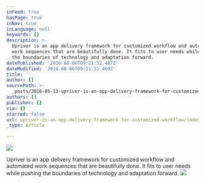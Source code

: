 ```yaml
---
inFeed: true
hasPage: true
inNav: true
inLanguage: null
keywords: []
description: >-
  Upriver is an app delivery framework for customized workflow and automated
  work sequences that are beautifully done. It fits to user needs while pushing
  the boundaries of technology and adaptation forward.
datePublished: '2016-08-06T09:21:52.487Z'
dateModified: '2016-08-06T09:21:31.469Z'
title: ''
author: []
sourcePath: >-
  _posts/2016-05-13-upriver-is-an-app-delivery-framework-for-customized-workflow.md
authors: []
publisher: {}
via: {}
starred: false
url: upriver-is-an-app-delivery-framework-for-customized-workflow/index.html
_type: Article

---
```

![](https://the-grid-user-content.s3-us-west-2.amazonaws.com/0e24c78a-ec4e-4d92-b521-b2fd1289a912.png)

Upriver is an app delivery framework for customized workflow and automated work sequences that are beautifully done. It fits to user needs while pushing the boundaries of technology and adaptation forward.
![](https://the-grid-user-content.s3-us-west-2.amazonaws.com/bed3aa29-67ff-49f7-85b7-f0cc58811e74.png)